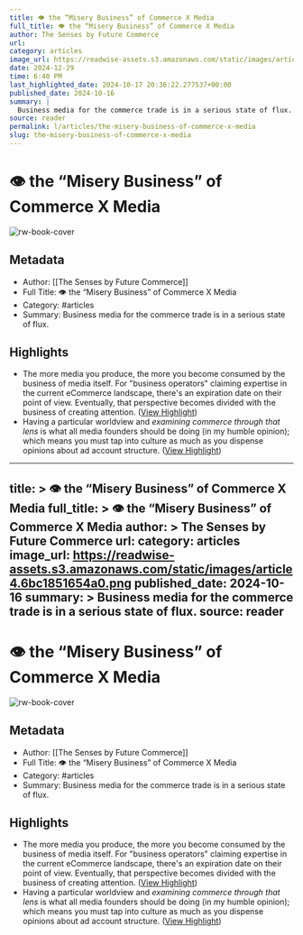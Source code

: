 ```yaml
---
title: 👁️ the “Misery Business” of Commerce X Media
full_title: 👁️ the “Misery Business” of Commerce X Media
author: The Senses by Future Commerce
url: 
category: articles
image_url: https://readwise-assets.s3.amazonaws.com/static/images/article4.6bc1851654a0.png
date: 2024-12-29
time: 6:40 PM
last_highlighted_date: 2024-10-17 20:36:22.277537+00:00
published_date: 2024-10-16
summary: |
  Business media for the commerce trade is in a serious state of flux.
source: reader
permalink: l/articles/the-misery-business-of-commerce-x-media
slug: the-misery-business-of-commerce-x-media
---
```

# 👁️ the “Misery Business” of Commerce X Media

![rw-book-cover](https://readwise-assets.s3.amazonaws.com/static/images/article4.6bc1851654a0.png)

## Metadata
- Author: [[The Senses by Future Commerce]]
- Full Title: 👁️ the “Misery Business” of Commerce X Media
- Category: #articles
- Summary: Business media for the commerce trade is in a serious state of flux.

## Highlights
- The more media you produce, the more you become consumed by the business of media itself. For "business operators" claiming expertise in the current eCommerce landscape, there's an expiration date on their point of view. Eventually, that perspective becomes divided with the business of creating attention. ([View Highlight](https://read.readwise.io/read/01jae31xztaq1mv5e2a41kkkgg))
- Having a particular worldview and *examining commerce through that lens* is what all media founders should be doing (in my humble opinion); which means you must tap into culture as much as you dispense opinions about ad account structure. ([View Highlight](https://read.readwise.io/read/01jae3464sj8t1j1sb97xzxdv8))


---
title: >
  👁️ the “Misery Business” of Commerce X Media
full_title: >
  👁️ the “Misery Business” of Commerce X Media
author: >
  The Senses by Future Commerce
url: 
category: articles
image_url: https://readwise-assets.s3.amazonaws.com/static/images/article4.6bc1851654a0.png
published_date: 2024-10-16
summary: >
  Business media for the commerce trade is in a serious state of flux.
source: reader
---
# 👁️ the “Misery Business” of Commerce X Media

![rw-book-cover](https://readwise-assets.s3.amazonaws.com/static/images/article4.6bc1851654a0.png)

## Metadata
- Author: [[The Senses by Future Commerce]]
- Full Title: 👁️ the “Misery Business” of Commerce X Media
- Category: #articles
- Summary: Business media for the commerce trade is in a serious state of flux.

## Highlights
- The more media you produce, the more you become consumed by the business of media itself. For "business operators" claiming expertise in the current eCommerce landscape, there's an expiration date on their point of view. Eventually, that perspective becomes divided with the business of creating attention. ([View Highlight](https://read.readwise.io/read/01jae31xztaq1mv5e2a41kkkgg))
- Having a particular worldview and *examining commerce through that lens* is what all media founders should be doing (in my humble opinion); which means you must tap into culture as much as you dispense opinions about ad account structure. ([View Highlight](https://read.readwise.io/read/01jae3464sj8t1j1sb97xzxdv8))


